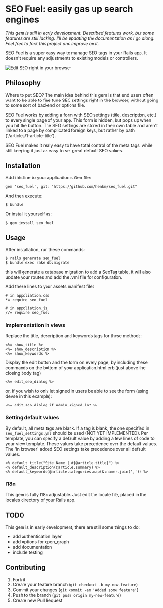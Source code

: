 # SEO Fuel: easily gas up search engines

_This gem is still in early development. Described features work, but some features are still lacking. I'll be updating the documentation as I go along. Feel free to fork this project and improve on it._

SEO Fuel is a super easy way to manage SEO tags in your Rails app. It doesn't require any adjustments to existing models or controllers. 

![Edit SEO right in your browser](http://server6.dagjeweg.nl/bestanden/seo_fuel_example.png "Example Usage")

## Philosophy
Where to put SEO? The main idea behind this gem is that end users often want to be able to fine tune SEO settings right in the browser, without going to some sort of backend or options file.

SEO Fuel works by adding a form with SEO settings (title, description, etc.) to every single page of your app. This form is hidden, but pops up when you hit the button. The SEO settings are stored in their own table and aren't linked to a page by complicated foreign keys, but rather by path ('/articles/1-article-title').

SEO Fuel makes it realy easy to have total control of the meta tags, while still keeping it just as easy to set great default SEO values.

## Installation

Add this line to your application's Gemfile:

    gem 'seo_fuel', git: "https://github.com/henkm/seo_fuel.git"

And then execute:

    $ bundle

Or install it yourself as:

    $ gem install seo_fuel

## Usage
After installation, run these commands:

    $ rails generate seo_fuel
    $ bundle exec rake db:migrate

this will generate a database migration to add a SeoTag table, it will also update your routes and add the .yml file for configuration.

Add these lines to your assets manifest files

    # in appcliation.css
    *= require seo_fuel
  
    # in appcliation.js
    //= require seo_fuel
    
### Implementation in views
Replace the title, description and keywords tags for these methods:

    <%= show_title %>
    <%= show_description %>
    <%= show_keywords %>
    
Display the edit button and the form on every page, by including these commands on the bottom of your application.html.erb (just above the closing body tag)

    <%= edit_seo_dialog %>
    
or, if you wish to only let signed in users be able to see the form (using devse in this example):

    <%= edit_seo_dialog if admin_signed_in? %>
    
### Setting default values
By default, all meta tags are blank. If a tag is blank, the one specified in `seo_fuel_settings.yml` should be used (NOT YET IMPLEMENTED). Per template, you can specify a default value by adding a few lines of code to your view template. These values take precedence over the default values.
The 'in browser' added SEO settings take precedence over all default values. 

    <% default_title("Site Name | #{@article.title}") %>
    <% default_description(@article.summary) %>
    <% default_keywords(@article.categories.map(&:name).join(',')) %>

### I18n
This gem is fully I18n adjustable. Just edit the locale file, placed in the locales directory of your Rails app.

## TODO
This gem is in early development, there are still some things to do:
- add authentication layer
- add options for open_graph
- add documentation
- include testing


## Contributing

1. Fork it
2. Create your feature branch (`git checkout -b my-new-feature`)
3. Commit your changes (`git commit -am 'Added some feature'`)
4. Push to the branch (`git push origin my-new-feature`)
5. Create new Pull Request

